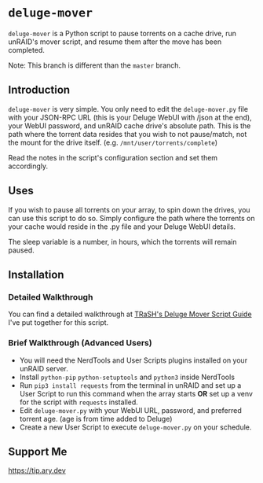 # `deluge-mover`

`deluge-mover` is a Python script to pause torrents on a cache drive, run unRAID's mover script, and resume them after the move has been completed.

Note: This branch is different than the `master` branch.

## Introduction

`deluge-mover` is very simple. You only need to edit the `deluge-mover.py` file with your JSON-RPC URL (this is your Deluge WebUI with /json at the end), your WebUI password, and unRAID cache drive's absolute path. This is the path where the torrent data resides that you wish to not pause/match, not the mount for the drive itself. (e.g. `/mnt/user/torrents/complete`)

Read the notes in the script's configuration section and set them accordingly.

## Uses

If you wish to pause all torrents on your array, to spin down the drives, you can use this script to do so. Simply configure the path where the torrents on your cache would reside in the .py file and your Deluge WebUI details.

The sleep variable is a number, in hours, which the torrents will remain paused.

## Installation

### Detailed Walkthrough

You can find a detailed walkthrough at [TRaSH's Deluge Mover Script Guide](https://trash-guides.info/Downloaders/Deluge/Tips/Unraid-Mover/) I've put together for this script.

### Brief Walkthrough (Advanced Users)

- You will need the NerdTools and User Scripts plugins installed on your unRAID server.
- Install `python-pip` `python-setuptools` and `python3` inside NerdTools
- Run `pip3 install requests` from the terminal in unRAID and set up a User Script to run this command when the array starts **OR** set up a venv for the script with `requests` installed.
- Edit `deluge-mover.py` with your WebUI URL, password, and preferred torrent age. (age is from time added to Deluge)
- Create a new User Script to execute `deluge-mover.py` on your schedule.

## Support Me

https://tip.ary.dev